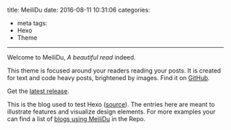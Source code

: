 title:  MeiliDu
date: 2016-08-11 10:31:06
categories:
  - meta
tags:
  - Hexo
  - Theme
---

Welcome to MeiliDu, *A beautiful read* indeed.

This theme is focused around your readers reading your posts. It is created for text and code heavy posts, brightened by images. Find it on [GitHub](https://github.com/HoverBaum/meilidu-hexo).

Get the [latest release](https://github.com/HoverBaum/meilidu-hexo/releases/latest).

This is the blog used to test Hexo ([source](https://github.com/hexojs/hexo-theme-unit-test)). The entries here are meant to illustrate features and visualize design elements.
For more examples your can find a list of  [blogs using MeiliDu](https://github.com/HoverBaum/meilidu-hexo#blogs-using-meilidu) in the Repo.
